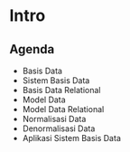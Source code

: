 # Intro

## Agenda
- Basis Data
- Sistem Basis Data
- Basis Data Relational
- Model Data
- Model Data Relational
- Normalisasi Data
- Denormalisasi Data
- Aplikasi Sistem Basis Data